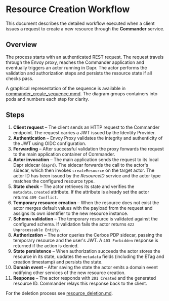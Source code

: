 # Resource Creation Workflow

This document describes the detailed workflow executed when a client issues a request to create a new resource through the **Commander** service.

## Overview
The process starts with an authenticated REST request. The request travels through the Envoy proxy, reaches the Commander application and eventually triggers an actor running in Dapr. The actor performs the validation and authorization steps and persists the resource state if all checks pass.

A graphical representation of the sequence is available in [commander_create_sequence.mmd](commander_create_sequence.mmd). The diagram groups containers into pods and numbers each step for clarity.

## Steps
1. **Client request** – The client sends an HTTP request to the Commander endpoint. The request carries a JWT issued by the Identity Provider.
2. **Authentication** – Envoy Proxy validates the integrity and authenticity of the JWT using OIDC configuration.
3. **Forwarding** – After successful validation the proxy forwards the request to the main application container of Commander.
4. **Actor invocation** – The main application sends the request to its local Dapr sidecar (`daprd`). The sidecar forwards the call to the actor's sidecar, which then invokes `createResource` on the target actor. The actor ID has been issued by the *ResourceID* service and the actor type matches the configured resource type.
5. **State check** – The actor retrieves its state and verifies the `metadata.created` attribute. If the attribute is already set the actor returns `409 Conflict`.
6. **Temporary resource creation** – When the resource does not exist the actor merges default values with the payload from the request and assigns its own identifier to the new resource instance.
7. **Schema validation** – The temporary resource is validated against the configured schema. If validation fails the actor returns `422 Unprocessable Entity`.
8. **Authorization** – The actor queries the Cerbos PDP sidecar, passing the temporary resource and the user's JWT. A `403 Forbidden` response is returned if the action is denied.
9. **State persistence** – When authorization succeeds the actor stores the resource in its state, updates the `metadata` fields (including the ETag and creation timestamp) and persists the state.
10. **Domain event** – After saving the state the actor emits a domain event notifying other services of the new resource creation.
11. **Response** – The actor responds with `201 Created` and the generated resource ID. Commander relays this response back to the client.

For the deletion process see [resource_deletion.md](resource_deletion.md).
